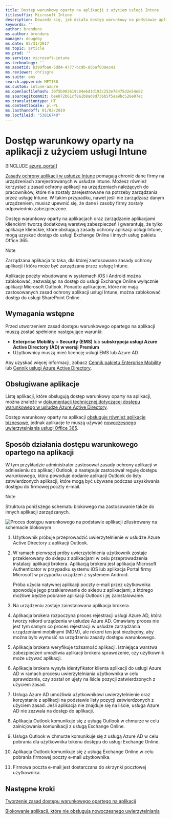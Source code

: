 ```yaml
---
title: Dostęp warunkowy oparty na aplikacji z użyciem usługi Intune
titlesuffix: Microsoft Intune
description: Dowiedz się, jak działa dostęp warunkowy na podstawie aplikacji w usłudze Intune.
keywords: ''
author: brenduns
ms.author: brenduns
manager: dougeby
ms.date: 05/31/2017
ms.topic: article
ms.prod: ''
ms.service: microsoft-intune
ms.technology: ''
ms.assetid: b399fba0-5dd4-4777-bc9b-856af038ec41
ms.reviewer: chrisgre
ms.suite: ems
search.appverid: MET150
ms.custom: intune-azure
ms.openlocfilehash: 30f5b902619c84e6d1d193c252e76475d2e54e82
ms.sourcegitcommit: bee072b61cf8a1b8ad8d736b5f5aa9bc526e07ec
ms.translationtype: HT
ms.contentlocale: pl-PL
ms.lasthandoff: 01/02/2019
ms.locfileid: "53816740"
---
```

# <a name="app-based-conditional-access-with-intune"></a>Dostęp warunkowy oparty na aplikacji z użyciem usługi Intune

[!INCLUDE [azure_portal](./includes/azure_portal.md)]

[Zasady ochrony aplikacji w usłudze Intune](app-protection-policy.md) pomagają chronić dane firmy na urządzeniach zarejestrowanych w usłudze Intune. Możesz również korzystać z zasad ochrony aplikacji na urządzeniach należących do pracowników, które nie zostały zarejestrowane na potrzeby zarządzania przez usługę Intune. W takim przypadku, nawet jeśli nie zarządzasz danym urządzeniem, musisz upewnić się, że dane i zasoby firmy zostały odpowiednio zabezpieczone.

Dostęp warunkowy oparty na aplikacjach oraz zarządzanie aplikacjami klienckimi tworzą dodatkową warstwę zabezpieczeń i gwarantują, że tylko aplikacje klienckie, które obsługują zasady ochrony aplikacji usługi Intune, mogą uzyskać dostęp do usługi Exchange Online i innych usług pakietu Office 365.

> [!NOTE]
> Zarządzana aplikacja to taka, dla której zastosowano zasady ochrony aplikacji i która może być zarządzana przez usługę Intune.

Aplikacje poczty wbudowane w systemach iOS i Android można zablokować, zezwalając na dostęp do usługi Exchange Online wyłącznie aplikacji Microsoft Outlook. Ponadto aplikacjom, które nie mają zastosowanych zasad ochrony aplikacji usługi Intune, można zablokować dostęp do usługi SharePoint Online.

## <a name="prerequisites"></a>Wymagania wstępne
Przed utworzeniem zasad dostępu warunkowego opartego na aplikacji muszą zostać spełnione następujące warunki:

- **Enterprise Mobility + Security (EMS)** lub **subskrypcja usługi Azure Active Directory (AD) w wersji Premium**
- Użytkownicy muszą mieć licencję usługi EMS lub Azure AD

Aby uzyskać więcej informacji, zobacz [Cennik pakietu Enterprise Mobility](https://www.microsoft.com/cloud-platform/enterprise-mobility-pricing) lub [Cennik usługi Azure Active Directory](https://azure.microsoft.com/pricing/details/active-directory/).

## <a name="supported-apps"></a>Obsługiwane aplikacje

Listę aplikacji, które obsługują dostęp warunkowy oparty na aplikacji, można znaleźć w [dokumentacji technicznej dotyczącej dostępu warunkowego w usłudze Azure Active Directory](https://docs.microsoft.com/azure/active-directory/active-directory-conditional-access-technical-reference).

Dostęp warunkowy oparty na aplikacji [obsługuje również aplikacje biznesowe](app-modern-authentication-block.md), jednak aplikacje te muszą używać [nowoczesnego uwierzytelniania usługi Office 365](https://support.office.com/article/Using-Office-365-modern-authentication-with-Office-clients-776c0036-66fd-41cb-8928-5495c0f9168a). 

## <a name="how-app-based-conditional-access-works"></a>Sposób działania dostępu warunkowego opartego na aplikacji

W tym przykładzie administrator zastosował zasady ochrony aplikacji w odniesieniu do aplikacji Outlook, a następuje zastosował regułę dostępu warunkowego, która powoduje dodanie aplikacji Outlook do listy zatwierdzonych aplikacji, które mogą być używane podczas uzyskiwania dostępu do firmowej poczty e-mail.

> [!NOTE]
> Struktura poniższego schematu blokowego ma zastosowanie także do innych aplikacji zarządzanych.

![Proces dostępu warunkowego na podstawie aplikacji zilustrowany na schemacie blokowym](./media/ca-intune-common-ways-3.png)

1. Użytkownik próbuje przeprowadzić uwierzytelnienie w usłudze Azure Active Directory z aplikacji Outlook.

2. W ramach pierwszej próby uwierzytelnienia użytkownik zostaje przekierowany do sklepu z aplikacjami w celu przeprowadzenia instalacji aplikacji brokera. Aplikacją brokera jest aplikacja Microsoft Authenticator w przypadku systemu iOS lub aplikacja Portal firmy Microsoft w przypadku urządzeń z systemem Android.

   Próba użycia natywnej aplikacji poczty e-mail przez użytkownika spowoduje jego przekierowanie do sklepu z aplikacjami, z którego możliwe będzie pobranie aplikacji Outlook i jej zainstalowanie.

3. Na urządzeniu zostaje zainstalowana aplikacja brokera.

4. Aplikacja brokera rozpoczyna proces rejestracji usługi Azure AD, która tworzy rekord urządzenia w usłudze Azure AD. Omawiany proces nie jest tym samym co proces rejestracji w usłudze zarządzania urządzeniami mobilnymi (MDM), ale rekord ten jest niezbędny, aby można było wymusić na urządzeniu zasady dostępu warunkowego.

5. Aplikacja brokera weryfikuje tożsamość aplikacji. Istniejąca warstwa zabezpieczeń umożliwia aplikacji brokera sprawdzenie, czy użytkownik może używać aplikacji.

6. Aplikacja brokera wysyła identyfikator klienta aplikacji do usługi Azure AD w ramach procesu uwierzytelniania użytkownika w celu sprawdzania, czy został on ujęty na liście pozycji zatwierdzonych z użyciem zasad.

7. Usługa Azure AD umożliwia użytkownikowi uwierzytelnienie oraz korzystanie z aplikacji na podstawie listy pozycji zatwierdzonych z użyciem zasad. Jeśli aplikacja nie znajduje się na liście, usługa Azure AD nie zezwala na dostęp do aplikacji.

8. Aplikacja Outlook komunikuje się z usługą Outlook w chmurze w celu zainicjowania komunikacji z usługą Exchange Online.

9. Usługa Outlook w chmurze komunikuje się z usługą Azure AD w celu pobrania dla użytkownika tokenu dostępu do usługi Exchange Online.

10. Aplikacja Outlook komunikuje się z usługą Exchange Online w celu pobrania firmowej poczty e-mail użytkownika.

11. Firmowa poczta e-mail jest dostarczana do skrzynki pocztowej użytkownika.

## <a name="next-steps"></a>Następne kroki
[Tworzenie zasad dostępu warunkowego opartego na aplikacji](app-based-conditional-access-intune-create.md)

[Blokowanie aplikacji, które nie obsługują nowoczesnego uwierzytelniania](app-modern-authentication-block.md)
